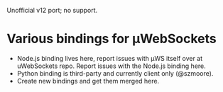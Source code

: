 Unofficial v12 port; no support.

# Various bindings for µWebSockets
* Node.js binding lives here, report issues with µWS itself over at uWebSockets repo. Report issues with the Node.js binding here.
* Python binding is third-party and currently client only (@szmoore).
* Create new bindings and get them merged here.

